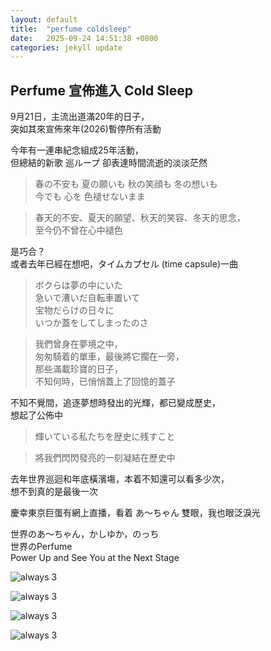 ```yaml
---
layout: default
title:  "perfume coldsleep"
date:   2025-09-24 14:51:38 +0800
categories: jekyll update
---
```


## Perfume 宣佈進入 Cold Sleep

<span class="digit">9</span>月<span class="digit">21</span>日，主流出道滿<span class="digit">20</span>年的日子，<br>
突如其來宣佈來年(<span class="digit">2026</span>)暫停所有活動

今年有一連串紀念組成<span class="digit">25</span>年活動，<br>
但總結的新歌 巡ループ  卻表達時間流逝的淡淡茫然

>春の不安も 夏の願いも 秋の笑顔も 冬の想いも<br>
>今でも 心を 色褪せないまま

>春天的不安、夏天的願望、秋天的笑容、冬天的思念，<br>
>至今仍不曾在心中褪色

是巧合？<br>
或者去年已經在想吧，タイムカプセル (time capsule)一曲

>ボクらは夢の中にいた<br>
>急いで漕いだ自転車置いて<br>
>宝物だらけの日々に<br>
>いつか蓋をしてしまったのさ

>我們曾身在夢境之中，<br>
>匆匆騎着的單車，最後將它擱在一旁，<br>
>那些滿載珍寶的日子，<br>
>不知何時，已悄悄蓋上了回憶的蓋子

不知不覺間，追逐夢想時發出的光輝，都已變成歷史，<br>
想起了公佈中

>輝いている私たちを歴史に残すこと

>將我們閃閃發亮的一刻凝結在歷史中

去年世界巡迴和年底橫濱塲，本着不知還可以看多少次，<br>
想不到真的是最後一次

慶幸東京巨蛋有網上直播，看着 あ～ちゃん 雙眼，我也眼泛淚光

世界のあ～ちゃん，かしゆか，のっち<br>
世界のPerfume<br>
Power Up and See You at the Next Stage


![always 3]({{site.imagePath}}/{{page.date|date:"%Y/%m/%d"}}/2013-02-162016.58.38.jpg)

![always 3]({{site.imagePath}}/{{page.date|date:"%Y/%m/%d"}}/a7fpidbcqaarbgt.jpg)

![always 3]({{site.imagePath}}/{{page.date|date:"%Y/%m/%d"}}/img.jpg)

![always 3]({{site.imagePath}}/{{page.date|date:"%Y/%m/%d"}}/tumblr_l7m7p3njvC1qdq3mto1_1280.jpg)